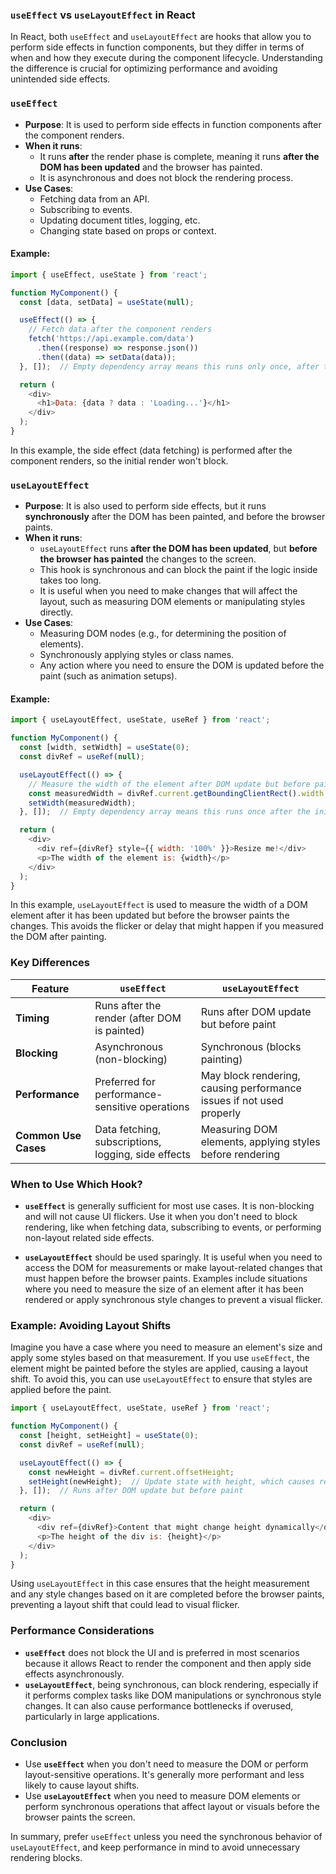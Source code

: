 ### `useEffect` vs `useLayoutEffect` in React

In React, both `useEffect` and `useLayoutEffect` are hooks that allow you to perform side effects in function components, but they differ in terms of when and how they execute during the component lifecycle. Understanding the difference is crucial for optimizing performance and avoiding unintended side effects.

### **`useEffect`**
- **Purpose**: It is used to perform side effects in function components after the component renders.
- **When it runs**: 
  - It runs **after** the render phase is complete, meaning it runs **after the DOM has been updated** and the browser has painted.
  - It is asynchronous and does not block the rendering process.
- **Use Cases**:
  - Fetching data from an API.
  - Subscribing to events.
  - Updating document titles, logging, etc.
  - Changing state based on props or context.

#### **Example**:
```javascript
import { useEffect, useState } from 'react';

function MyComponent() {
  const [data, setData] = useState(null);

  useEffect(() => {
    // Fetch data after the component renders
    fetch('https://api.example.com/data')
      .then((response) => response.json())
      .then((data) => setData(data));
  }, []);  // Empty dependency array means this runs only once, after the initial render.

  return (
    <div>
      <h1>Data: {data ? data : 'Loading...'}</h1>
    </div>
  );
}
```

In this example, the side effect (data fetching) is performed after the component renders, so the initial render won't block.

### **`useLayoutEffect`**
- **Purpose**: It is also used to perform side effects, but it runs **synchronously** after the DOM has been painted, and before the browser paints.
- **When it runs**:
  - `useLayoutEffect` runs **after the DOM has been updated**, but **before the browser has painted** the changes to the screen.
  - This hook is synchronous and can block the paint if the logic inside takes too long.
  - It is useful when you need to make changes that will affect the layout, such as measuring DOM elements or manipulating styles directly.
- **Use Cases**:
  - Measuring DOM nodes (e.g., for determining the position of elements).
  - Synchronously applying styles or class names.
  - Any action where you need to ensure the DOM is updated before the paint (such as animation setups).

#### **Example**:
```javascript
import { useLayoutEffect, useState, useRef } from 'react';

function MyComponent() {
  const [width, setWidth] = useState(0);
  const divRef = useRef(null);

  useLayoutEffect(() => {
    // Measure the width of the element after DOM update but before paint
    const measuredWidth = divRef.current.getBoundingClientRect().width;
    setWidth(measuredWidth);
  }, []);  // Empty dependency array means this runs once after the initial render.

  return (
    <div>
      <div ref={divRef} style={{ width: '100%' }}>Resize me!</div>
      <p>The width of the element is: {width}</p>
    </div>
  );
}
```

In this example, `useLayoutEffect` is used to measure the width of a DOM element after it has been updated but before the browser paints the changes. This avoids the flicker or delay that might happen if you measured the DOM after painting.

### **Key Differences**

| Feature               | `useEffect`                                      | `useLayoutEffect`                                     |
|-----------------------|--------------------------------------------------|------------------------------------------------------|
| **Timing**            | Runs after the render (after DOM is painted)     | Runs after DOM update but before paint               |
| **Blocking**          | Asynchronous (non-blocking)                      | Synchronous (blocks painting)                        |
| **Performance**       | Preferred for performance-sensitive operations   | May block rendering, causing performance issues if not used properly |
| **Common Use Cases**  | Data fetching, subscriptions, logging, side effects | Measuring DOM elements, applying styles before rendering |

### **When to Use Which Hook?**
- **`useEffect`** is generally sufficient for most use cases. It is non-blocking and will not cause UI flickers. Use it when you don't need to block rendering, like when fetching data, subscribing to events, or performing non-layout related side effects.
  
- **`useLayoutEffect`** should be used sparingly. It is useful when you need to access the DOM for measurements or make layout-related changes that must happen before the browser paints. Examples include situations where you need to measure the size of an element after it has been rendered or apply synchronous style changes to prevent a visual flicker.

### **Example: Avoiding Layout Shifts**

Imagine you have a case where you need to measure an element's size and apply some styles based on that measurement. If you use `useEffect`, the element might be painted before the styles are applied, causing a layout shift. To avoid this, you can use `useLayoutEffect` to ensure that styles are applied before the paint.

```javascript
import { useLayoutEffect, useState, useRef } from 'react';

function MyComponent() {
  const [height, setHeight] = useState(0);
  const divRef = useRef(null);

  useLayoutEffect(() => {
    const newHeight = divRef.current.offsetHeight;
    setHeight(newHeight);  // Update state with height, which causes re-render
  }, []);  // Runs after DOM update but before paint

  return (
    <div>
      <div ref={divRef}>Content that might change height dynamically</div>
      <p>The height of the div is: {height}</p>
    </div>
  );
}
```

Using `useLayoutEffect` in this case ensures that the height measurement and any style changes based on it are completed before the browser paints, preventing a layout shift that could lead to visual flicker.

### **Performance Considerations**
- **`useEffect`** does not block the UI and is preferred in most scenarios because it allows React to render the component and then apply side effects asynchronously.
- **`useLayoutEffect`**, being synchronous, can block rendering, especially if it performs complex tasks like DOM manipulations or synchronous style changes. It can also cause performance bottlenecks if overused, particularly in large applications.

### **Conclusion**
- Use **`useEffect`** when you don't need to measure the DOM or perform layout-sensitive operations. It's generally more performant and less likely to cause layout shifts.
- Use **`useLayoutEffect`** when you need to measure DOM elements or perform synchronous operations that affect layout or visuals before the browser paints the screen.

In summary, prefer `useEffect` unless you need the synchronous behavior of `useLayoutEffect`, and keep performance in mind to avoid unnecessary rendering blocks.